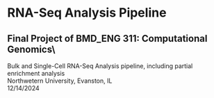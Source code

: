 # RNA-Seq Analysis Pipeline
## Final Project of BMD_ENG 311: Computational Genomics\
Bulk and Single-Cell RNA-Seq Analysis pipeline, including partial enrichment analysis\
Northwetern University, Evanston, IL\
12/14/2024

